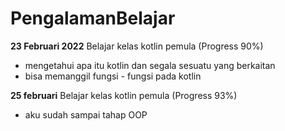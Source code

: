 # PengalamanBelajar

**23 Februari 2022**
Belajar kelas kotlin pemula (Progress 90%)

- mengetahui apa itu kotlin dan segala sesuatu yang berkaitan
- bisa memanggil fungsi - fungsi pada kotlin

**25 februari** 
Belajar kelas kotlin pemula (Progress 93%)

- aku sudah sampai tahap OOP 
